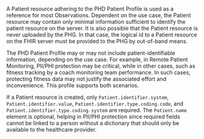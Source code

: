 A Patient resource adhering to the PHD Patient Profile is used as a reference for most Observations. Dependent on the use case, the Patient resource may contain only minimal information sufficient to identify the patient resource on the server. It is also possible that the Patient resource is never uploaded by the PHG. In that case, the logical id to a Patient resource on the FHIR server must be provided to the PHG by out-of-band means.

The PHD Patient Profile may or may not include patient-identifiable information, depending on the use case. For example, in Remote Patient Monitoring, PII/PHI protection may be critical, while in other cases, such as fitness tracking by a coach monitoring team performance. In such cases, protecting fitness data may not justify the associated effort and inconvenience. This profile supports both scenarios.

If a Patient resource is created, only `Patient.identifier.system`, `Patient.identifier.value`, `Patient.identifier.type.coding.code`, and `Patient.identifier.type.coding.system` are required. The `Patient.name` element is optional, helping in PII/PHI protection since required fields cannot be linked to a person without a dictionary that should only be available to the healthcare provider.

